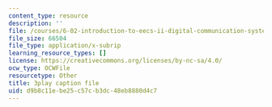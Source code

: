 ```yaml
---
content_type: resource
description: ''
file: /courses/6-02-introduction-to-eecs-ii-digital-communication-systems-fall-2012/d9b8c11ebe25c57cb3dc48eb8880d4c7_5YyUArlg8Sg.srt
file_size: 66504
file_type: application/x-subrip
learning_resource_types: []
license: https://creativecommons.org/licenses/by-nc-sa/4.0/
ocw_type: OCWFile
resourcetype: Other
title: 3play caption file
uid: d9b8c11e-be25-c57c-b3dc-48eb8880d4c7
---
```

